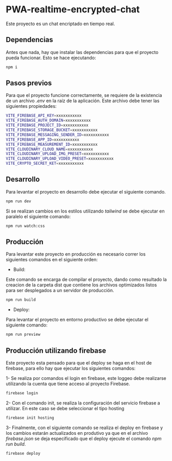 # PWA-realtime-encrypted-chat

Este proyecto es un chat encriptado en tiempo real.

## Dependencias

Antes que nada, hay que instalar las dependencias para que el proyecto pueda funcionar. Esto se hace ejecutando:

~~~bash
npm i
~~~

## Pasos previos

Para que el proyecto funcione correctamente, se requiere de la existencia de un archivo _.env_ en la raíz de la aplicación. Este archivo debe tener las siguientes propiedades:

~~~bash
VITE_FIREBASE_API_KEY=xxxxxxxxxxx
VITE_FIREBASE_AUTH_DOMAIN=xxxxxxxxxxx
VITE_FIREBASE_PROJECT_ID=xxxxxxxxxxx
VITE_FIREBASE_STORAGE_BUCKET=xxxxxxxxxxx
VITE_FIREBASE_MESSAGING_SENDER_ID=xxxxxxxxxxx
VITE_FIREBASE_APP_ID=xxxxxxxxxxx
VITE_FIREBASE_MEASUREMENT_ID=xxxxxxxxxxx
VITE_CLOUDINARY_CLOUD_NAME=xxxxxxxxxxx
VITE_CLOUDINARY_UPLOAD_IMG_PRESET=xxxxxxxxxxx
VITE_CLOUDINARY_UPLOAD_VIDEO_PRESET=xxxxxxxxxxx
VITE_CRYPTO_SECRET_KET=xxxxxxxxxxx
~~~

## Desarrollo

Para levantar el proyecto en desarrollo debe ejecutar el siguiente comando.

~~~bash
npm run dev
~~~

Si se realizan cambios en los estilos utilizando _tailwind_ se debe ejecutar en paralelo el siguiente comando:

~~~bash
npm run watch:css
~~~

## Producción

Para levantar este proyecto en producción es necesario correr los siguientes comandos en el siguiente orden:

* Build:

Este comando se encarga de compilar el proyecto, dando como resultado la creacion de la carpeta dist que contiene los archivos optimizados listos para ser desplegados a un servidor de producción.

~~~bash
npm run build
~~~

* Deploy:

Para levantar el proyecto en entorno productivo se debe ejecutar el siguiente comando:

~~~bash
npm run preview
~~~

## Producción utilizando firebase

Este proyecto esta pensado para que el deploy se haga en el host de firebase, para ello hay que ejecutar los siguientes comandos:

1- Se realiza por comandos el login en firebase, este loggeo debe realizarse utilizando la cuenta que tiene acceso al proyecto Firebase.

~~~bash
firebase login
~~~

2- Con el comando init, se realiza la configuración del servicio firebase a utilizar. En este caso se debe seleccionar el tipo hosting

~~~bash
firebase init hosting
~~~

3- Finalmente, con el siguiente comando se realiza el deploy en firebase y los cambios estarán actualizados en produtivo ya que en el archivo _firebase.json_ se deja especificado que el deploy ejecute el comando _npm run build_.

~~~bash
firebase deploy
~~~
